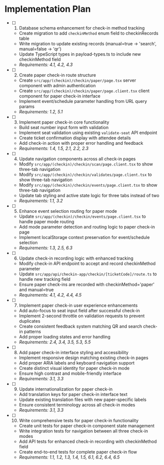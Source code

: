 # Implementation Plan

- [ ] 1. Database schema enhancement for check-in method tracking
  - Create migration to add `checkinMethod` enum field to checkinRecords table
  - Write migration to update existing records (manual=true → 'search', manual=false → 'qr')
  - Update TypeScript types in payload-types.ts to include new checkinMethod field
  - _Requirements: 4.1, 4.2, 4.3_

- [ ] 2. Create paper check-in route structure
  - Create `src/app/(checkin)/checkin/paper/page.tsx` server component with admin authentication
  - Create `src/app/(checkin)/checkin/paper/page.client.tsx` client component for paper check-in interface
  - Implement event/schedule parameter handling from URL query params
  - _Requirements: 1.2, 5.1_

- [ ] 3. Implement paper check-in core functionality
  - Build seat number input form with validation
  - Implement seat validation using existing `validate-seat` API endpoint
  - Create ticket confirmation display with attendee details
  - Add check-in action with proper error handling and feedback
  - _Requirements: 1.4, 1.5, 2.1, 2.2, 2.3_

- [ ] 4. Update navigation components across all check-in pages
  - Modify `src/app/(checkin)/checkin/scan/page.client.tsx` to show three-tab navigation
  - Modify `src/app/(checkin)/checkin/validates/page.client.tsx` to show three-tab navigation  
  - Modify `src/app/(checkin)/checkin/events/page.client.tsx` to show three-tab navigation
  - Update tab styling and active state logic for three tabs instead of two
  - _Requirements: 1.1, 3.2_

- [ ] 5. Enhance event selection routing for paper mode
  - Update `src/app/(checkin)/checkin/events/page.client.tsx` to handle paper mode routing
  - Add mode parameter detection and routing logic to paper check-in page
  - Implement localStorage context preservation for event/schedule selection
  - _Requirements: 1.3, 2.5, 6.3_

- [ ] 6. Update check-in recording logic with enhanced tracking
  - Modify check-in API endpoint to accept and record checkinMethod parameter
  - Update `src/app/api/checkin-app/checkin/[ticketCode]/route.ts` to handle new tracking field
  - Ensure paper check-ins are recorded with checkinMethod='paper' and manual=true
  - _Requirements: 4.1, 4.2, 4.4, 4.5_

- [ ] 7. Implement paper check-in user experience enhancements
  - Add auto-focus to seat input field after successful check-in
  - Implement 2-second throttle on validation requests to prevent duplicates
  - Create consistent feedback system matching QR and search check-in patterns
  - Add proper loading states and error handling
  - _Requirements: 2.4, 3.4, 3.5, 5.3, 5.5_

- [ ] 8. Add paper check-in interface styling and accessibility
  - Implement responsive design matching existing check-in pages
  - Add proper ARIA labels and keyboard navigation support
  - Create distinct visual identity for paper check-in mode
  - Ensure high contrast and mobile-friendly interface
  - _Requirements: 3.1, 3.3_

- [ ] 9. Update internationalization for paper check-in
  - Add translation keys for paper check-in interface text
  - Update existing translation files with new paper-specific labels
  - Ensure consistent terminology across all check-in modes
  - _Requirements: 3.1, 3.3_

- [ ] 10. Write comprehensive tests for paper check-in functionality
  - Create unit tests for paper check-in component state management
  - Write integration tests for navigation between all three check-in modes
  - Add API tests for enhanced check-in recording with checkinMethod field
  - Create end-to-end tests for complete paper check-in flow
  - _Requirements: 1.1, 1.2, 1.3, 1.4, 1.5, 6.1, 6.2, 6.4, 6.5_